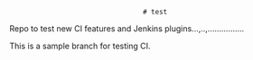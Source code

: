                                      # test
Repo to test new CI features and Jenkins plugins...,..,................

This is a sample branch for testing CI. 
